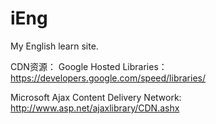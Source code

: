 iEng
====

My English learn site.


CDN资源：
Google Hosted Libraries：
 https://developers.google.com/speed/libraries/

Microsoft Ajax Content Delivery Network:
http://www.asp.net/ajaxlibrary/CDN.ashx